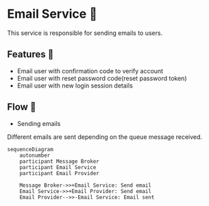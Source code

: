 # Email Service 📧

This service is responsible for sending emails to users.

## Features 🚀

- Email user with confirmation code to verify account
- Email user with reset password code(reset password token)
- Email user with new login session details

## Flow 🌊

- Sending emails

Different emails are sent depending on the queue message received.

```mermaid
sequenceDiagram
    autonumber
    participant Message Broker
    participant Email Service
    participant Email Provider

    Message Broker->>+Email Service: Send email
    Email Service->>+Email Provider: Send email
    Email Provider-->>-Email Service: Email sent
```
